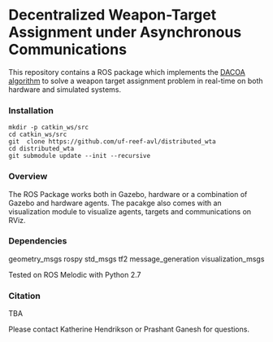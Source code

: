 # Decentralized Weapon-Target Assignment under Asynchronous Communications
This repository contains a ROS package which implements the [DACOA](https://github.com/kathendrickson/DACOA) [algorithm](https://arxiv.org/pdf/2004.05142.pdf) to solve 
a weapon target assignment problem in real-time on both hardware and simulated systems.

### Installation
```
mkdir -p catkin_ws/src
cd catkin_ws/src
git  clone https://github.com/uf-reef-avl/distributed_wta
cd distributed_wta
git submodule update --init --recursive 
```

### Overview
The ROS Package works both in Gazebo, hardware or a combination of Gazebo and hardware agents. The pacakge also comes with an visualization module to visualize
agents, targets and communications on RViz. 

### Dependencies
  geometry_msgs
  rospy
  std_msgs
  tf2
  message_generation
  visualization_msgs
  
Tested on ROS Melodic with Python 2.7 

### Citation
TBA

Please contact Katherine Hendrikson or Prashant Ganesh for questions.
